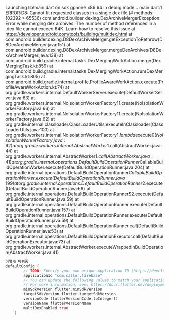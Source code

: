 <!-- build 에러 - 용량 초과 -->

Launching lib\main.dart on sdk gphone x86 64 in debug mode...
main.dart:1
ERROR:D8: Cannot fit requested classes in a single dex file (# methods: 102392 > 65536)
com.android.builder.dexing.DexArchiveMergerException: Error while merging dex archives:
The number of method references in a .dex file cannot exceed 64K.
Learn how to resolve this issue at https://developer.android.com/tools/building/multidex.html
at com.android.builder.dexing.D8DexArchiveMerger.getExceptionToRethrow(D8DexArchiveMerger.java:151)
at com.android.builder.dexing.D8DexArchiveMerger.mergeDexArchives(D8DexArchiveMerger.java:138)
at com.android.build.gradle.internal.tasks.DexMergingWorkAction.merge(DexMergingTask.kt:859)
at com.android.build.gradle.internal.tasks.DexMergingWorkAction.run(DexMergingTask.kt:805)
at com.android.build.gradle.internal.profile.ProfileAwareWorkAction.execute(ProfileAwareWorkAction.kt:74)
at org.gradle.workers.internal.DefaultWorkerServer.execute(DefaultWorkerServer.java:63)
at org.gradle.workers.internal.NoIsolationWorkerFactory$1$1.create(NoIsolationWorkerFactory.java:66)
	at org.gradle.workers.internal.NoIsolationWorkerFactory$1$1.create(NoIsolationWorkerFactory.java:62)
	at org.gradle.internal.classloader.ClassLoaderUtils.executeInClassloader(ClassLoaderUtils.java:100)
	at org.gradle.workers.internal.NoIsolationWorkerFactory$1.lambda$execute$0(NoIsolationWorkerFactory.java:62)
	at org.gradle.workers.internal.AbstractWorker$1.call(AbstractWorker.java:44)
	at org.gradle.workers.internal.AbstractWorker$1.call(AbstractWorker.java:41)
	at org.gradle.internal.operations.DefaultBuildOperationRunner$CallableBuildOperationWorker.execute(DefaultBuildOperationRunner.java:204)
at org.gradle.internal.operations.DefaultBuildOperationRunner$CallableBuildOperationWorker.execute(DefaultBuildOperationRunner.java:199)
at org.gradle.internal.operations.DefaultBuildOperationRunner$2.execute(DefaultBuildOperationRunner.java:66)
at org.gradle.internal.operations.DefaultBuildOperationRunner$2.execute(DefaultBuildOperationRunner.java:59)
at org.gradle.internal.operations.DefaultBuildOperationRunner.execute(DefaultBuildOperationRunner.java:157)
at org.gradle.internal.operations.DefaultBuildOperationRunner.execute(DefaultBuildOperationRunner.java:59)
at org.gradle.internal.operations.DefaultBuildOperationRunner.call(DefaultBuildOperationRunner.java:53)
at org.gradle.internal.operations.DefaultBuildOperationExecutor.call(DefaultBuildOperationExecutor.java:73)
at org.gradle.workers.internal.AbstractWorker.executeWrappedInBuildOperation(AbstractWorker.java:41)

<!-- flutter-008-firebase\android\app\build.gradle 들어가서 -->

```dart
이렇게 바꿔줌
defaultConfig {
        // TODO: Specify your own unique Application ID (https://developer.android.com/studio/build/application-id.html).
        applicationId "com.callor.firebase"
        // You can update the following values to match your application needs.
        // For more information, see: https://docs.flutter.dev/deployment/android#reviewing-the-gradle-build-configuration.
        minSdkVersion flutter.minSdkVersion
        targetSdkVersion flutter.targetSdkVersion
        versionCode flutterVersionCode.toInteger()
        versionName flutterVersionName
        multiDexEnabled true
    }
```
